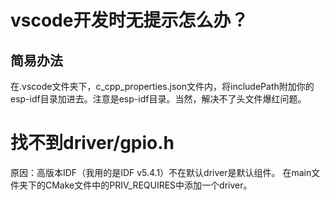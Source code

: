 # vscode开发时无提示怎么办？
## 简易办法
在.vscode文件夹下，c_cpp_properties.json文件内，将includePath附加你的esp-idf目录加进去。注意是esp-idf目录。当然，解决不了头文件爆红问题。
# 找不到driver/gpio.h
原因：高版本IDF（我用的是IDF v5.4.1）不在默认driver是默认组件。
在main文件夹下的CMake文件中的PRIV_REQUIRES中添加一个driver。


